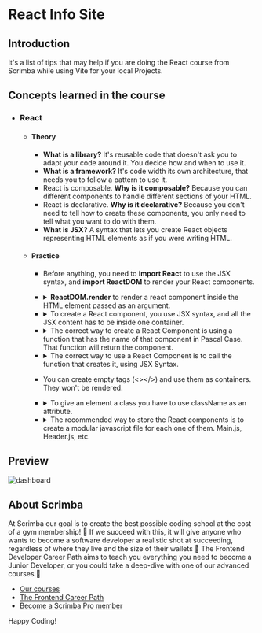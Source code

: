 # React Info Site
## Introduction
It's a list of tips that may help if you are doing the React course from Scrimba while using Vite for your local Projects.
## Concepts learned in the course 
 - ### React
    - #### Theory
      - **What is a library?** It's reusable code that doesn't ask you to adapt your code around it. You decide how and when to use it.
      - **What is a framework?** It's code width its own architecture, that needs you to follow a pattern to use it.
      - React is composable. **Why is it composable?** Because you can different components to handle different sections of your HTML.
      - React is declarative. **Why is it declarative?** Because you don't need to tell how to create these components, you only need to tell what you want to do with them.  
      - **What is JSX?** A syntax that lets you create React objects representing HTML elements as if you were writing HTML.
    - #### Practice
      - Before anything, you need to **import React** to use the JSX syntax, and **import ReactDOM** to render your React components.
      - <details>
          <summary><b>ReactDOM.render</b> to render a react component inside the HTML element passed as an argument.</summary>
     
          ```jsx
          // Before React 18
          ReactDOM.render( reactComponent, domElement)
          // After React 18
          const root = reactDOM.createRoot( domElement )
          root.render( reactComponent )
          ```
        </details>
      - <details>
          <summary>To create a React component, you use JSX syntax, and all the JSX content has to be inside one container.</summary>
          
          ```jsx
          // In this case, the "div" is that one container
          const reactComponent = <div> <p>Hello <span>World!</span></p> </div>
          ```
        </details>
      - <details>
          <summary>The correct way to create a React Component is using a function that has the name of that component in Pascal Case.  That function will return the component.</summary>
          
          ```jsx
          function Main(){
              return (<main> <h1> Hello world! </h1> </main>)
          }
          ```
        </details>
      - <details>
          <summary>The correct way to use a React Component is to call the function that creates it, using JSX Syntax.</summary>
          
          ```Javascript
          function Main(){
              return (<main> <h1> Hello world! </h1> </main>)
          }
          console.log( <Main /> )
          ```
        </details>
      - You can create empty tags (<></>) and use them as containers. They won't be rendered.
      - <details>
          <summary>To give an element a class you have to use className as an attribute.</summary>
          
          ```Javascript
          function Main(){
              return (<main className="my-main"> <h1> Hello world! </h1> </main>)
          }
          ```
        </details>
      - <details>
          <summary>The recommended way to store the React components is to create a modular javascript file for each one of them. Main.js, Header.js, etc.</summary>
          
          ```Javascript
          // File named Main.js
          export default function Main(){
              return (<main className="my-main"> <h1> Hello world! </h1> </main>)
          }
          // index.js
          import Main from "./Main.js"
          console.log( <Main />)
          ```
        </details>
        
## Preview
![dashboard](https://github.com/AlexMakowiecki/personal-dashboard/assets/122258496/c927ae6c-9f3c-4436-abb7-a592e6da783a)



## About Scrimba

At Scrimba our goal is to create the best possible coding school at the cost of a gym membership! 💜
If we succeed with this, it will give anyone who wants to become a software developer a realistic shot at succeeding, regardless of where they live and the size of their wallets 🎉
The Frontend Developer Career Path aims to teach you everything you need to become a Junior Developer, or you could take a deep-dive with one of our advanced courses 🚀

- [Our courses](https://scrimba.com/allcourses)
- [The Frontend Career Path](https://scrimba.com/learn/frontend)
- [Become a Scrimba Pro member](https://scrimba.com/pricing)

Happy Coding!
